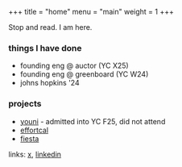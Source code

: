 +++
title = "home"
menu = "main"
weight = 1
+++

Stop and read. I am here.

### things I have done

- founding eng @ auctor (YC X25)
- founding eng @ greenboard (YC W24)
- johns hopkins '24

### projects

- [youni](https://useyouni.com) - admitted into YC F25, did not attend
- [effortcal](https://effortcal.com)
- [fiesta](https://thefiesta.app)

links: [x](https://x.com/geeparamind), [linkedin](https://www.linkedin.com/in/george-paragioudakis-1b42b61b2/)
